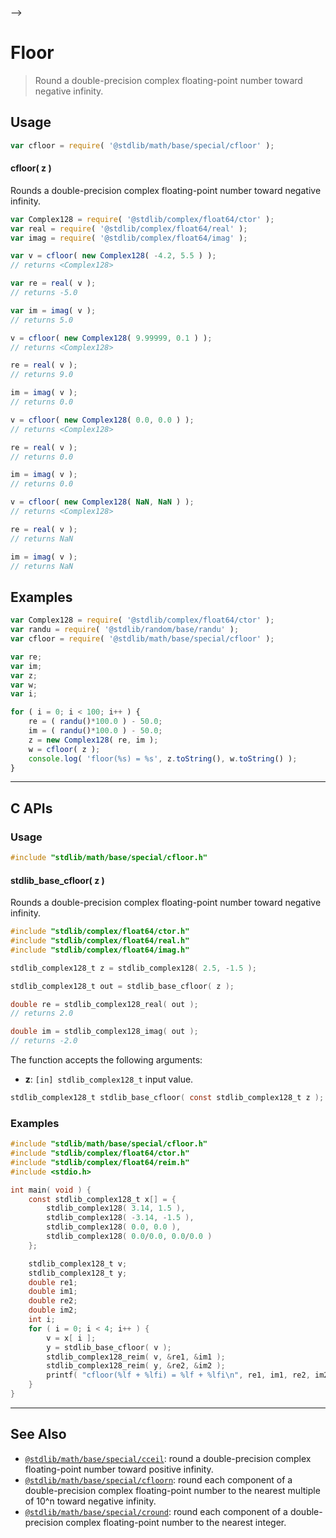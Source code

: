     

-->

# Floor

> Round a double-precision complex floating-point number toward negative infinity.

<section class="usage">

## Usage

```javascript
var cfloor = require( '@stdlib/math/base/special/cfloor' );
```

#### cfloor( z )

Rounds a double-precision complex floating-point number toward negative infinity.

```javascript
var Complex128 = require( '@stdlib/complex/float64/ctor' );
var real = require( '@stdlib/complex/float64/real' );
var imag = require( '@stdlib/complex/float64/imag' );

var v = cfloor( new Complex128( -4.2, 5.5 ) );
// returns <Complex128>

var re = real( v );
// returns -5.0

var im = imag( v );
// returns 5.0

v = cfloor( new Complex128( 9.99999, 0.1 ) );
// returns <Complex128>

re = real( v );
// returns 9.0

im = imag( v );
// returns 0.0

v = cfloor( new Complex128( 0.0, 0.0 ) );
// returns <Complex128>

re = real( v );
// returns 0.0

im = imag( v );
// returns 0.0

v = cfloor( new Complex128( NaN, NaN ) );
// returns <Complex128>

re = real( v );
// returns NaN

im = imag( v );
// returns NaN
```

</section>

<!-- /.usage -->

<section class="examples">

## Examples

<!-- eslint no-undef: "error" -->

```javascript
var Complex128 = require( '@stdlib/complex/float64/ctor' );
var randu = require( '@stdlib/random/base/randu' );
var cfloor = require( '@stdlib/math/base/special/cfloor' );

var re;
var im;
var z;
var w;
var i;

for ( i = 0; i < 100; i++ ) {
    re = ( randu()*100.0 ) - 50.0;
    im = ( randu()*100.0 ) - 50.0;
    z = new Complex128( re, im );
    w = cfloor( z );
    console.log( 'floor(%s) = %s', z.toString(), w.toString() );
}
```

</section>

<!-- /.examples -->

<!-- C interface documentation. -->

* * *

<section class="c">

## C APIs

<!-- Section to include introductory text. Make sure to keep an empty line after the intro `section` element and another before the `/section` close. -->

<section class="intro">

</section>

<!-- /.intro -->

<!-- C usage documentation. -->

<section class="usage">

### Usage

```c
#include "stdlib/math/base/special/cfloor.h"
```

#### stdlib_base_cfloor( z )

Rounds a double-precision complex floating-point number toward negative infinity.

```c
#include "stdlib/complex/float64/ctor.h"
#include "stdlib/complex/float64/real.h"
#include "stdlib/complex/float64/imag.h"

stdlib_complex128_t z = stdlib_complex128( 2.5, -1.5 );

stdlib_complex128_t out = stdlib_base_cfloor( z );

double re = stdlib_complex128_real( out );
// returns 2.0

double im = stdlib_complex128_imag( out );
// returns -2.0
```

The function accepts the following arguments:

-   **z**: `[in] stdlib_complex128_t` input value.

```c
stdlib_complex128_t stdlib_base_cfloor( const stdlib_complex128_t z );
```

</section>

<!-- /.usage -->

<!-- C API usage notes. Make sure to keep an empty line after the `section` element and another before the `/section` close. -->

<section class="notes">

</section>

<!-- /.notes -->

<!-- C API usage examples. -->

<section class="examples">

### Examples

```c
#include "stdlib/math/base/special/cfloor.h"
#include "stdlib/complex/float64/ctor.h"
#include "stdlib/complex/float64/reim.h"
#include <stdio.h>

int main( void ) {
    const stdlib_complex128_t x[] = {
        stdlib_complex128( 3.14, 1.5 ),
        stdlib_complex128( -3.14, -1.5 ),
        stdlib_complex128( 0.0, 0.0 ),
        stdlib_complex128( 0.0/0.0, 0.0/0.0 )
    };

    stdlib_complex128_t v;
    stdlib_complex128_t y;
    double re1;
    double im1;
    double re2;
    double im2;
    int i;
    for ( i = 0; i < 4; i++ ) {
        v = x[ i ];
        y = stdlib_base_cfloor( v );
        stdlib_complex128_reim( v, &re1, &im1 );
        stdlib_complex128_reim( y, &re2, &im2 );
        printf( "cfloor(%lf + %lfi) = %lf + %lfi\n", re1, im1, re2, im2 );
    }
}
```

</section>

<!-- /.examples -->

</section>

<!-- /.c -->

<!-- Section for related `stdlib` packages. Do not manually edit this section, as it is automatically populated. -->

<section class="related">

* * *

## See Also

-   <span class="package-name">[`@stdlib/math/base/special/cceil`][@stdlib/math/base/special/cceil]</span><span class="delimiter">: </span><span class="description">round a double-precision complex floating-point number toward positive infinity.</span>
-   <span class="package-name">[`@stdlib/math/base/special/cfloorn`][@stdlib/math/base/special/cfloorn]</span><span class="delimiter">: </span><span class="description">round each component of a double-precision complex floating-point number to the nearest multiple of 10^n toward negative infinity.</span>
-   <span class="package-name">[`@stdlib/math/base/special/cround`][@stdlib/math/base/special/cround]</span><span class="delimiter">: </span><span class="description">round each component of a double-precision complex floating-point number to the nearest integer.</span>

</section>

<!-- /.related -->

<!-- Section for all links. Make sure to keep an empty line after the `section` element and another before the `/section` close. -->

<section class="links">

<!-- <related-links> -->

[@stdlib/math/base/special/cceil]: https://github.com/Rejoan-Sardar/Big-Project-with-stdlib/tree/main/lib/node_modules/%40stdlib/math/base/special/cceil

[@stdlib/math/base/special/cfloorn]: https://github.com/Rejoan-Sardar/Big-Project-with-stdlib/tree/main/lib/node_modules/%40stdlib/math/base/special/cfloorn

[@stdlib/math/base/special/cround]: https://github.com/Rejoan-Sardar/Big-Project-with-stdlib/tree/main/lib/node_modules/%40stdlib/math/base/special/cround

<!-- </related-links> -->

</section>

<!-- /.links -->
